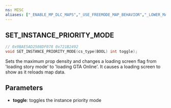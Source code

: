 ```yaml
---
ns: MISC
aliases: ["_ENABLE_MP_DLC_MAPS","_USE_FREEMODE_MAP_BEHAVIOR","_LOWER_MAP_PROP_DENSITY"]
---
```

## SET_INSTANCE_PRIORITY_MODE

```c
// 0x9BAE5AD2508DF078 0x721B2492
void SET_INSTANCE_PRIORITY_MODE(cs_type(BOOL) int toggle);
```

Sets the maximum prop density and changes a loading screen flag from 'loading story mode' to 'loading GTA Online'. It causes a loading screen to show as it reloads map data.  

## Parameters
* **toggle**: toggles the instance priority mode

